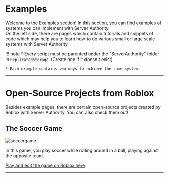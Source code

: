 # Examples

Welcome to the Examples section! In this section, you can find examples of systems you can implement with Server Authority.<br>
On the left side, there are pages which contain tutorials and snippets of code which may help you to learn how to do various small or large scale systems with Server Authority.

!!! note
    * Every script must be parented under the "ServerAuthority" folder in `ReplicatedStorage`. (Create one if it doesn't exist)
    
    * Each example contains two ways to achieve the same system. 

-----

# Open-Source Projects from Roblox

Besides example pages, there are certain open-source projects created by Roblox with Server Authority. You can also check them out!

## The Soccer Game

![soccergame](../.github/images/soccer/soccergame.webp)

In this game, you play soccer while rolling around in a ball, playing against the opposite team.

[Play and edit the game on Roblox here](https://www.roblox.com/games/138840323803379/Server-Authority-Core-API-Soccer).

-----
